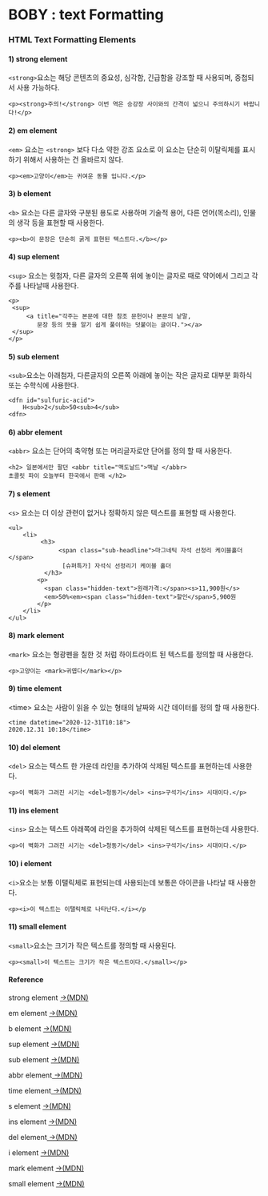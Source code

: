 # BOBY : text Formatting

### HTML Text Formatting Elements

#### 1\) strong element

`<strong>`요소는 해당 콘텐츠의 중요성, 심각함, 긴급함을 강조할 때 사용되며, 중첩되서 사용 가능하다.

```markup
<p><strong>주의!</strong> 이번 역은 승강장 사이와의 간격이 넓으니 주의하시기 바랍니다!</p>
```

#### 2\) em element

`<em>` 요소는 `<strong>` 보다 다소 약한 강조 요소로 이 요소는 단순히 이탈릭체를 표시하기 위해서 사용하는 건 올바르지 않다.

```markup
<p><em>고양이</em>는 귀여운 동물 입니다.</p>
```

#### 3\) b element

`<b>` 요소는 다른 글자와 구분된 용도로 사용하며 기술적 용어, 다른 언어\(목소리\), 인물의 생각 등을 표현할 때 사용한다.

```markup
<p><b>이 문장은 단순히 굵게 표현된 텍스트다.</b></p>
```

#### 4\) sup element

`<sup>` 요소는 윗첨자, 다른 글자의 오른쪽 위에 놓이는 글자로 때로 약어에서 그리고 각주를 나타날때 사용한다.

```markup
<p>
 <sup>
     <a title="각주는 본문에 대한 참조 문헌이나 본문의 낱말,
     	문장 등의 뜻을 알기 쉽게 풀이하는 덧붙이는 글이다."></a>
 </sup>
</p>
```

#### 5\) sub element

`<sub>`요소는 아래첨자, 다른글자의 오른쪽 아래에 놓이는 작은 글자로 대부분 화하식 또는 수학식에 사용한다.

```markup
<dfn id="sulfuric-acid">
    H<sub>2</sub>50<sub>4</sub>
<dfn>
```

#### 6\) abbr element

`<abbr>` 요소는 단어의 축약형 또는 머리글자로만 단어를 정의 할 때 사용한다. 

```markup
<h2> 일본에서만 팔던 <abbr title="맥도날드">맥날 </abbr>
초콜릿 파이 오늘부터 한국에서 판매 </h2>
```

#### 7\)  s element

`<s>` 요소는 더 이상 관련이 없거나 정확하지 않은 텍스트를 표현할 때 사용한다.

```markup
<ul>
    <li>
         <h3>
              <span class="sub-headline">마그네틱 자석 선정리 케이블홀더</span>
               [슈퍼특가] 자석식 선정리기 케이블 홀더
          </h3>
        <p>
          <span class="hidden-text">원래가격:</span><s>11,900원</s>
          <em>50%<em><span class="hidden-text">할인</span>5,900원
        </p>
    </li>
</ul>
```

#### 8\) mark element

`<mark>` 요소는 형광펜을 칠한 것 처럼 하이트라이트 된 텍스트를 정의할 때 사용한다.

```markup
<p>고양이는 <mark>귀엽다</mark></p>
```

#### 9\) time element

&lt;time&gt; 요소는 사람이 읽을 수 있는 형태의 날짜와 시간 데이터를 정의 할 때 사용한다.

```markup
<time datetime="2020-12-31T10:18"> 
2020.12.31 10:18</time>
```

#### 10\) del element

`<del>` 요소는 텍스트 한 가운데 라인을 추가하여 삭제된 텍스트를 표현하는데 사용한다.

```markup
<p>이 벽화가 그려진 시기는 <del>청동기</del> <ins>구석기</ins> 시대이다.</p>
```

#### 11\) ins element

`<ins>` 요소는 텍스트 아래쪽에 라인을 추가하여 삭제된 텍스트를 표현하는데 사용한다.

```markup
<p>이 벽화가 그려진 시기는 <del>청동기</del> <ins>구석기</ins> 시대이다.</p>
```

#### 10\) i element

`<i>`요소는 보통 이탤릭체로 표현되는데 사용되는데 보통은 아이콘을 나타날 때 사용한다.

```markup
<p><i>이 텍스트는 이탤릭체로 나타난다.</i></p
```

#### 11\) small element

`<small>`요소는 크기가 작은 텍스트를 정의할 때 사용된다.

```markup
<p><small>이 텍스트는 크기가 작은 텍스트이다.</small></p>
```

#### Reference 

strong element [→\(MDN\)](https://developer.mozilla.org/ko/docs/Web/HTML/Element/strong)

em element [→\(MDN\)](https://developer.mozilla.org/en-US/docs/Web/HTML/Element/em)

b element [→\(MDN\)](https://developer.mozilla.org/en-US/docs/Web/HTML/Element/b)

sup element [→\(MDN\)](https://developer.mozilla.org/ko/docs/Web/HTML/Element/sup)

sub element [→\(MDN\)](https://developer.mozilla.org/ko/docs/Web/HTML/Element/sub)

abbr element[ →\(MDN\)](https://developer.mozilla.org/ko/docs/Web/HTML/Element/abbr)

time  element[ →\(MDN\)](https://developer.mozilla.org/ko/docs/Web/HTML/Element/time)

s element [→\(MDN\)](https://developer.mozilla.org/ko/docs/Web/HTML/Element/s)

ins element [→\(MDN\)](https://developer.mozilla.org/ko/docs/Web/HTML/Element/ins)

del element[ →\(MDN\)](https://developer.mozilla.org/ko/docs/Web/HTML/Element/del)

i element [→\(MDN\)](https://developer.mozilla.org/en-US/docs/Web/HTML/Element/i)

mark element [ →\(MDN\)](https://developer.mozilla.org/ko/docs/Web/HTML/Element/mark)

small element [→\(MDN\)](https://developer.mozilla.org/ko/docs/Web/HTML/Element/small)






